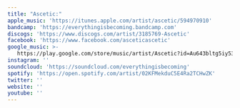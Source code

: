```yaml
---
title: "Ascetic:"
apple_music: 'https://itunes.apple.com/artist/ascetic/594970910'
bandcamp: 'https://everythingisbecoming.bandcamp.com'
discogs: 'https://www.discogs.com/artist/3185769-Ascetic'
facebook: 'https://www.facebook.com/asceticascetic'
google_music: >-
   https://play.google.com/store/music/artist/Ascetic?id=Au643bltg5iy5353yfgphs344yi
instagram: ''
soundcloud: 'https://soundcloud.com/everythingisbecoming'
spotify: 'https://open.spotify.com/artist/02KFMekduC5E4Ra2TCHwZK'
twitter: ''
website: ''
youtube: ''
---
```

